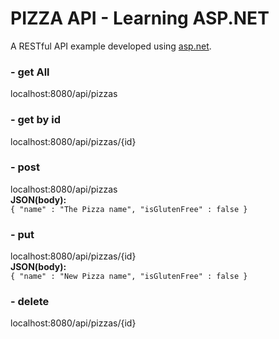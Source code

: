 

# PIZZA API - Learning ASP.NET
A RESTful API example developed using <a href="https://asp.net">asp.net</a>.

### - get All
localhost:8080/api/pizzas

### - get by id
localhost:8080/api/pizzas/{id}

### - post
localhost:8080/api/pizzas <br>
<strong>JSON(body):</strong> <br>
<code>{
	"name" : "The Pizza name",
	"isGlutenFree" : false
}</code>

### - put
localhost:8080/api/pizzas/{id} <br>
<strong>JSON(body):</strong> <br>
<code>{
	"name" : "New Pizza name",
	"isGlutenFree" : false
}</code>

### - delete
localhost:8080/api/pizzas/{id}
